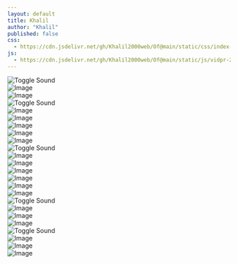 ```yaml
---
layout: default
title: Khalil
author: "Khalil"
published: false
css:
  - https://cdn.jsdelivr.net/gh/Khalil2000web/Of@main/static/css/index-ii.css
js:
  - https://cdn.jsdelivr.net/gh/Khalil2000web/Of@main/static/js/vidpr-25-ii.js
---
```

 
<div class="galmain3">
<div class="video-container"><canvas></canvas><video poster="https://pub-f4c4477afe9541f7a586037aaee49080.r2.dev/IMG_8992.jpeg" src="https://pub-19025506a9754f36baa46a24e6f84719.r2.dev/video-output-41CC8F37-AEAD-457B-9DD6-98182EE735FD-1.mov" muted loop autoplay playsinline preload="auto" style="display:none;"></video><div class="spinner"></div><div class="sound-btn"><img src="https://khaliil.com/static/images/icon-mute.svg" alt="Toggle Sound"></div><div class="error-message"></div><div class="play-btn"></div></div>
<div style="pointer-events: none;"><img src="https://pub-19025506a9754f36baa46a24e6f84719.r2.dev/IMG_8715.jpeg" class="image" alt="Image" loading="lazy" decoding="async"></div>
<div style="pointer-events: none;"><img src="https://pub-19025506a9754f36baa46a24e6f84719.r2.dev/photo-output.jpeg" class="image" alt="Image" loading="lazy" decoding="async"></div>
<div class="video-container"><canvas></canvas><video poster="https://pub-f4c4477afe9541f7a586037aaee49080.r2.dev/IMG_8920.jpeg" src="https://pub-19025506a9754f36baa46a24e6f84719.r2.dev/IMG_8716.mov" muted loop autoplay playsinline preload="auto" style="display:none;"></video><div class="spinner"></div><div class="sound-btn"><img src="https://khaliil.com/static/images/icon-mute.svg" alt="Toggle Sound"></div><div class="error-message"></div><div class="play-btn"></div></div>
<div style="pointer-events: none;"><img src="https://pub-19025506a9754f36baa46a24e6f84719.r2.dev/IMG_8689.jpeg" class="image" alt="Image" loading="lazy" decoding="async"></div>
<div style="pointer-events: none;"><img src="https://pub-19025506a9754f36baa46a24e6f84719.r2.dev/IMG_8688.jpeg" class="image" alt="Image" loading="lazy" decoding="async"></div>
<div style="pointer-events: none;"><img src="https://pub-19025506a9754f36baa46a24e6f84719.r2.dev/7F1676A1-8097-42C8-9F2D-E1B2F49FD8BF.jpeg" class="image" alt="Image" loading="lazy" decoding="async"></div>
<div style="pointer-events: none;"><img src="https://pub-19025506a9754f36baa46a24e6f84719.r2.dev/F1B9BD09-36AF-4A08-9E5A-6895A6262481.jpeg" class="image" alt="Image" loading="lazy" decoding="async"></div>
<div style="pointer-events: none;"><img src="https://pub-19025506a9754f36baa46a24e6f84719.r2.dev/GMP_U2F2ZUdIMDE%3D.gif" class="image" alt="Image" loading="lazy" decoding="async"></div>
<div class="video-container"><canvas></canvas><video src="https://pub-.r2.dev/IMG_7630.mov" muted loop autoplay playsinline preload="auto" style="display:none;"></video><div class="spinner"></div><div class="sound-btn"><img src="https://khaliil.com/static/images/icon-mute.svg" alt="Toggle Sound"></div><div class="error-message"></div><div class="play-btn"></div></div>
<div style="pointer-events: none;"><img src="https://pub-19025506a9754f36baa46a24e6f84719.r2.dev/BSRQPNCVESHWMQPAMFT.HEIC" class="image" alt="Image" loading="lazy" decoding="async"></div>
<div style="pointer-events: none;"><img src="https://pub-19025506a9754f36baa46a24e6f84719.r2.dev/IMG_8285.jpeg" class="image" alt="Image" loading="lazy" decoding="async"></div>
<div style="pointer-events: none;"><img src="https://pub-19025506a9754f36baa46a24e6f84719.r2.dev/IMG_8275.jpeg" class="image" alt="Image" loading="lazy" decoding="async"></div>
<div style="pointer-events: none;"><img src="https://pub-65e50ac10e764e13b41536c10d90f540.r2.dev/PICT0008.jpeg" class="image" alt="Image" loading="lazy" decoding="async"></div>
<div style="pointer-events: none;"><img src="https://pub-65e50ac10e764e13b41536c10d90f540.r2.dev/IMG_3665.jpeg" class="image" alt="Image" loading="lazy" decoding="async"></div>
<div style="pointer-events: none;"><img src="https://pub-65e50ac10e764e13b41536c10d90f540.r2.dev/IMG_3652.jpeg" class="image" alt="Image" loading="lazy" decoding="async"></div>
<div class="video-container"><canvas></canvas><video src="https://pub-65e50ac10e764e13b41536c10d90f540.r2.dev/PICT0017.mov" muted loop autoplay playsinline preload="auto" style="display:none;"></video><div class="spinner"></div><div class="sound-btn"><img src="https://khaliil.com/static/images/icon-mute.svg" alt="Toggle Sound"></div><div class="error-message"></div><div class="play-btn"></div></div>
<div style="pointer-events: none;"><img src="https://pub-65e50ac10e764e13b41536c10d90f540.r2.dev/IMG_3481.jpeg" class="image" alt="Image" loading="lazy" decoding="async"></div>
<div style="pointer-events: none;"><img src="https://pub-65e50ac10e764e13b41536c10d90f540.r2.dev/IMG_3461.jpeg" class="image" alt="Image" loading="lazy" decoding="async"></div>
<div style="pointer-events: none;"><img src="https://pub-65e50ac10e764e13b41536c10d90f540.r2.dev/IMG_3215.jpeg" class="image" alt="Image" loading="lazy" decoding="async"></div>
<div class="video-container"><canvas></canvas><video src="https://pub-65e50ac10e764e13b41536c10d90f540.r2.dev/copy_0DC02DE5-7A5F-4EBA-910D-979F5451C1EF.mov" muted loop autoplay playsinline preload="auto" style="display:none;"></video><div class="spinner"></div><div class="sound-btn"><img src="https://khaliil.com/static/images/icon-mute.svg" alt="Toggle Sound"></div><div class="error-message"></div><div class="play-btn"></div></div>
<div style="pointer-events: none;"><img src="https://pub-65e50ac10e764e13b41536c10d90f540.r2.dev/IMG_2695.jpeg" class="image" alt="Image" loading="lazy" decoding="async"></div>
<div style="pointer-events: none;"><img src="https://pub-65e50ac10e764e13b41536c10d90f540.r2.dev/IMG_0825.jpeg" class="image" alt="Image" loading="lazy" decoding="async"></div>
<div style="pointer-events: none;"><img src="https://pub-65e50ac10e764e13b41536c10d90f540.r2.dev/afe87cb6-1819-455e-b9f1-e30195a4e2cd.jpeg" class="image" alt="Image" loading="lazy" decoding="async"></div>

</div>